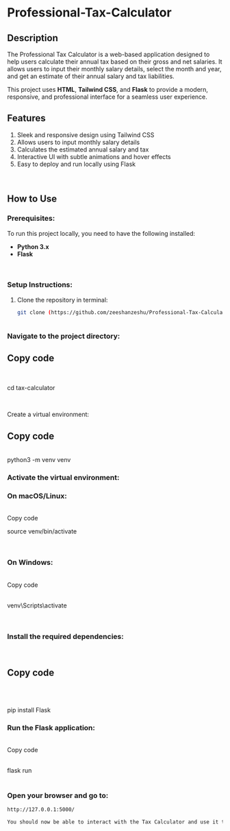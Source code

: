 # Professional-Tax-Calculator

## Description
The Professional Tax Calculator is a web-based application designed to help users calculate their annual tax based on their gross and net salaries. It allows users to input their monthly salary details, select the month and year, and get an estimate of their annual salary and tax liabilities.

This project uses **HTML**, **Tailwind CSS**, and **Flask** to provide a modern, responsive, and professional interface for a seamless user experience.

## Features
1. Sleek and responsive design using Tailwind CSS  
2. Allows users to input monthly salary details  
3. Calculates the estimated annual salary and tax  
4. Interactive UI with subtle animations and hover effects  
5. Easy to deploy and run locally using Flask  

<br>

## How to Use

### Prerequisites:
To run this project locally, you need to have the following installed:

- **Python 3.x**
- **Flask**

<br>

### Setup Instructions:

1. Clone the repository in terminal:

   ```bash
   git clone (https://github.com/zeeshanzeshu/Professional-Tax-Calculator)



### Navigate to the project directory:

## Copy code
<br>

cd tax-calculator

<br>

Create a virtual environment:

## Copy code
<br>
python3 -m venv venv

<br>

### Activate the virtual environment:

### On macOS/Linux:
<br>
 Copy code
<br>

source venv/bin/activate

<br>


### On Windows:
<br>
 Copy code
<br><br>

venv\Scripts\activate

<br>

###  Install the required dependencies:
<br>

## Copy code
<br><br>

pip install Flask
<br>

### Run the Flask application:
<br>
 Copy code
<br><br>

flask run
<br><br>


### Open your browser and go to:
```bash
http://127.0.0.1:5000/

You should now be able to interact with the Tax Calculator and use it to estimate your annual salary and tax.


